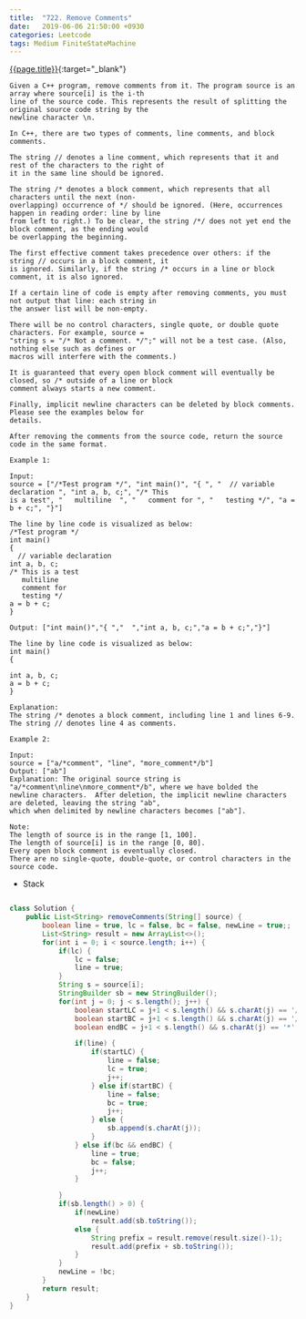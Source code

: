 ```yaml
---
title:  "722. Remove Comments"
date:   2019-06-06 21:50:00 +0930
categories: Leetcode
tags: Medium FiniteStateMachine
---
```


[{{page.title}}](https://leetcode.com/problems/remove-comments/){:target="_blank"}

    Given a C++ program, remove comments from it. The program source is an array where source[i] is the i-th
    line of the source code. This represents the result of splitting the original source code string by the
    newline character \n.

    In C++, there are two types of comments, line comments, and block comments.

    The string // denotes a line comment, which represents that it and rest of the characters to the right of 
    it in the same line should be ignored.

    The string /* denotes a block comment, which represents that all characters until the next (non-
    overlapping) occurrence of */ should be ignored. (Here, occurrences happen in reading order: line by line
    from left to right.) To be clear, the string /*/ does not yet end the block comment, as the ending would
    be overlapping the beginning.

    The first effective comment takes precedence over others: if the string // occurs in a block comment, it
    is ignored. Similarly, if the string /* occurs in a line or block comment, it is also ignored.

    If a certain line of code is empty after removing comments, you must not output that line: each string in
    the answer list will be non-empty.

    There will be no control characters, single quote, or double quote characters. For example, source =
    "string s = "/* Not a comment. */";" will not be a test case. (Also, nothing else such as defines or
    macros will interfere with the comments.)

    It is guaranteed that every open block comment will eventually be closed, so /* outside of a line or block
    comment always starts a new comment.

    Finally, implicit newline characters can be deleted by block comments. Please see the examples below for
    details.

    After removing the comments from the source code, return the source code in the same format.

    Example 1:

    Input:
    source = ["/*Test program */", "int main()", "{ ", "  // variable declaration ", "int a, b, c;", "/* This
    is a test", "   multiline  ", "   comment for ", "   testing */", "a = b + c;", "}"]

    The line by line code is visualized as below:
    /*Test program */
    int main()
    {
      // variable declaration
    int a, b, c;
    /* This is a test
       multiline
       comment for
       testing */
    a = b + c;
    }

    Output: ["int main()","{ ","  ","int a, b, c;","a = b + c;","}"]

    The line by line code is visualized as below:
    int main()
    {

    int a, b, c;
    a = b + c;
    }

    Explanation:
    The string /* denotes a block comment, including line 1 and lines 6-9. The string // denotes line 4 as comments.

    Example 2:

    Input:
    source = ["a/*comment", "line", "more_comment*/b"]
    Output: ["ab"]
    Explanation: The original source string is "a/*comment\nline\nmore_comment*/b", where we have bolded the
    newline characters.  After deletion, the implicit newline characters are deleted, leaving the string "ab",
    which when delimited by newline characters becomes ["ab"].

    Note:
    The length of source is in the range [1, 100].
    The length of source[i] is in the range [0, 80].
    Every open block comment is eventually closed.
    There are no single-quote, double-quote, or control characters in the source code.


* Stack

```java

class Solution {
    public List<String> removeComments(String[] source) {
        boolean line = true, lc = false, bc = false, newLine = true;;
        List<String> result = new ArrayList<>();
        for(int i = 0; i < source.length; i++) {
            if(lc) {
                lc = false;
                line = true;
            }
            String s = source[i];
            StringBuilder sb = new StringBuilder();
            for(int j = 0; j < s.length(); j++) {
                boolean startLC = j+1 < s.length() && s.charAt(j) == '/' && s.charAt(j+1) == '/';
                boolean startBC = j+1 < s.length() && s.charAt(j) == '/' && s.charAt(j+1) == '*';
                boolean endBC = j+1 < s.length() && s.charAt(j) == '*' && s.charAt(j+1) == '/';

                if(line) {
                    if(startLC) {
                        line = false;
                        lc = true;
                        j++;
                    } else if(startBC) {
                        line = false;
                        bc = true;
                        j++;
                    } else {
                        sb.append(s.charAt(j));
                    }
                } else if(bc && endBC) {
                    line = true;
                    bc = false;
                    j++;
                }

            }
            if(sb.length() > 0) {
                if(newLine)
                    result.add(sb.toString());
                else {
                    String prefix = result.remove(result.size()-1);
                    result.add(prefix + sb.toString());
                }
            }
            newLine = !bc;
        }
        return result;
    }
}
```
